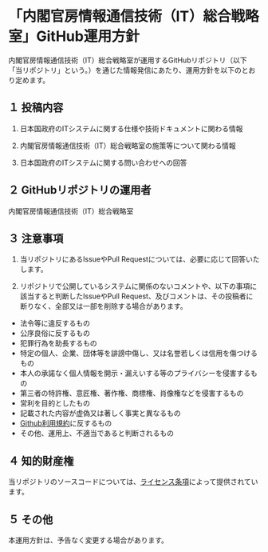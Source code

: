 # 「内閣官房情報通信技術（IT）総合戦略室」GitHub運用方針

内閣官房情報通信技術（IT）総合戦略室が運用するGitHubリポジトリ（以下「当リポジトリ」という。）を通じた情報発信にあたり、運用方針を以下のとおり定めます。

## １ 投稿内容

1. 日本国政府のITシステムに関する仕様や技術ドキュメントに関わる情報

2. 内閣官房情報通信技術（IT）総合戦略室の施策等について関わる情報

3. 日本国政府のITシステムに関する問い合わせへの回答

## ２ GitHubリポジトリの運用者

内閣官房情報通信技術（IT）総合戦略室

## ３ 注意事項

1. 当リポジトリにあるIssueやPull Requestについては、必要に応じて回答いたします。

2. リポジトリで公開しているシステムに関係のないコメントや、以下の事項に該当すると判断したIssueやPull Request、及びコメントは、その投稿者に断りなく、全部又は⼀部を削除する場合があります。

* 法令等に違反するもの
* 公序良俗に反するもの
* 犯罪行為を助長するもの
* 特定の個人、企業、団体等を誹謗中傷し、又は名誉若しくは信用を傷つけるもの
* 本人の承諾なく個人情報を開示・漏えいする等のプライバシーを侵害するもの
* 第三者の特許権、意匠権、著作権、商標権、肖像権などを侵害するもの
* 営利を目的としたもの
* 記載された内容が虚偽又は著しく事実と異なるもの
* [Github利用規約](https://docs.github.com/ja/github/site-policy/github-terms-of-service)に反するもの
* その他、運用上、不適当であると判断されるもの

## ４ 知的財産権

当リポジトリのソースコードについては、[ライセンス条項](LICENSE.md)によって提供されています。

## ５ その他

本運用方針は、予告なく変更する場合があります。

